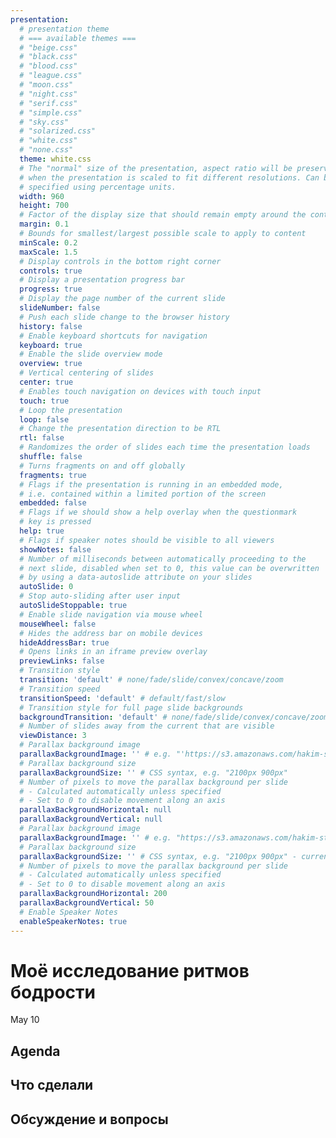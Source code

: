 ```yaml
---
presentation:
  # presentation theme
  # === available themes ===
  # "beige.css"
  # "black.css"
  # "blood.css"
  # "league.css"
  # "moon.css"
  # "night.css"
  # "serif.css"
  # "simple.css"
  # "sky.css"
  # "solarized.css"
  # "white.css"
  # "none.css"
  theme: white.css
  # The "normal" size of the presentation, aspect ratio will be preserved
  # when the presentation is scaled to fit different resolutions. Can be
  # specified using percentage units.
  width: 960
  height: 700
  # Factor of the display size that should remain empty around the content
  margin: 0.1
  # Bounds for smallest/largest possible scale to apply to content
  minScale: 0.2
  maxScale: 1.5
  # Display controls in the bottom right corner
  controls: true
  # Display a presentation progress bar
  progress: true
  # Display the page number of the current slide
  slideNumber: false
  # Push each slide change to the browser history
  history: false
  # Enable keyboard shortcuts for navigation
  keyboard: true
  # Enable the slide overview mode
  overview: true
  # Vertical centering of slides
  center: true
  # Enables touch navigation on devices with touch input
  touch: true
  # Loop the presentation
  loop: false
  # Change the presentation direction to be RTL
  rtl: false
  # Randomizes the order of slides each time the presentation loads
  shuffle: false
  # Turns fragments on and off globally
  fragments: true
  # Flags if the presentation is running in an embedded mode,
  # i.e. contained within a limited portion of the screen
  embedded: false
  # Flags if we should show a help overlay when the questionmark
  # key is pressed
  help: true
  # Flags if speaker notes should be visible to all viewers
  showNotes: false
  # Number of milliseconds between automatically proceeding to the
  # next slide, disabled when set to 0, this value can be overwritten
  # by using a data-autoslide attribute on your slides
  autoSlide: 0
  # Stop auto-sliding after user input
  autoSlideStoppable: true
  # Enable slide navigation via mouse wheel
  mouseWheel: false
  # Hides the address bar on mobile devices
  hideAddressBar: true
  # Opens links in an iframe preview overlay
  previewLinks: false
  # Transition style
  transition: 'default' # none/fade/slide/convex/concave/zoom
  # Transition speed
  transitionSpeed: 'default' # default/fast/slow
  # Transition style for full page slide backgrounds
  backgroundTransition: 'default' # none/fade/slide/convex/concave/zoom
  # Number of slides away from the current that are visible
  viewDistance: 3
  # Parallax background image
  parallaxBackgroundImage: '' # e.g. "'https://s3.amazonaws.com/hakim-static/reveal-js/reveal-parallax-1.jpg'"
  # Parallax background size
  parallaxBackgroundSize: '' # CSS syntax, e.g. "2100px 900px"
  # Number of pixels to move the parallax background per slide
  # - Calculated automatically unless specified
  # - Set to 0 to disable movement along an axis
  parallaxBackgroundHorizontal: null
  parallaxBackgroundVertical: null
  # Parallax background image
  parallaxBackgroundImage: '' # e.g. "https://s3.amazonaws.com/hakim-static/reveal-js/reveal-parallax-1.jpg"
  # Parallax background size
  parallaxBackgroundSize: '' # CSS syntax, e.g. "2100px 900px" - currently only pixels are supported (don't use % or auto)
  # Number of pixels to move the parallax background per slide
  # - Calculated automatically unless specified
  # - Set to 0 to disable movement along an axis
  parallaxBackgroundHorizontal: 200
  parallaxBackgroundVertical: 50
  # Enable Speaker Notes
  enableSpeakerNotes: true
---
```


<!-- slide data-notes=".." -->

# Моё исследование ритмов бодрости

May 10

<!-- slide data-notes="..." -->

## Agenda

<!-- slide data-notes="..." -->

## Что сделали

<!-- slide data-notes="..." -->


<!-- slide -->

## Обсуждение и вопросы